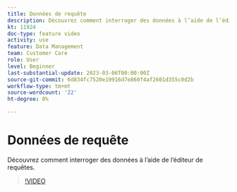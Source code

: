 ```yaml
---
title: Données de requête
description: Découvrez comment interroger des données à l’aide de l’éditeur de requêtes.
kt: 11924
doc-type: feature video
activity: use
feature: Data Management
team: Customer Care
role: User
level: Beginner
last-substantial-update: 2023-03-06T00:00:00Z
source-git-commit: 6d834fc7520e19916d7e860f4af2601d355c0d2b
workflow-type: tm+mt
source-wordcount: '22'
ht-degree: 0%

---
```



# Données de requête

Découvrez comment interroger des données à l’aide de l’éditeur de requêtes.

>[!VIDEO](https://video.tv.adobe.com/v/3415814?quality=12)
